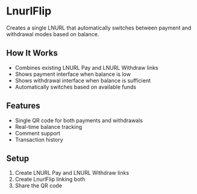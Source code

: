 # LnurlFlip

Creates a single LNURL that automatically switches between payment and withdrawal modes based on balance.

## How It Works

- Combines existing LNURL Pay and LNURL Withdraw links
- Shows payment interface when balance is low
- Shows withdrawal interface when balance is sufficient
- Automatically switches based on available funds

## Features

- Single QR code for both payments and withdrawals
- Real-time balance tracking
- Comment support
- Transaction history

## Setup

1. Create LNURL Pay and LNURL Withdraw links
2. Create LnurlFlip linking both
3. Share the QR code
